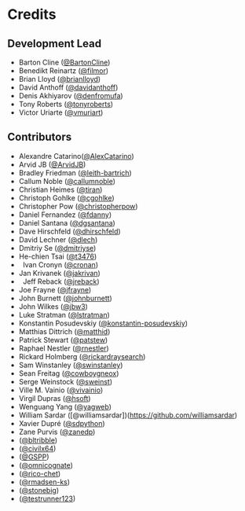 # Credits

## Development Lead

-   Barton Cline ([@BartonCline](https://github.com/BartonCline))
-   Benedikt Reinartz ([@filmor](https://github.com/filmor))
-   Brian Lloyd ([@brianlloyd](https://github.com/brianlloyd))
-   David Anthoff ([@davidanthoff](https://github.com/davidanthoff))
-   Denis Akhiyarov ([@denfromufa](https://github.com/denfromufa))
-   Tony Roberts ([@tonyroberts](https://github.com/tonyroberts))
-   Victor Uriarte ([@vmuriart](https://github.com/vmuriart))

## Contributors

-   Alexandre Catarino([@AlexCatarino](https://github.com/AlexCatarino))
-   Arvid JB ([@ArvidJB](https://github.com/ArvidJB))
-   Bradley Friedman ([@leith-bartrich](https://github.com/leith-bartrich))
-   Callum Noble ([@callumnoble](https://github.com/callumnoble))
-   Christian Heimes ([@tiran](https://github.com/tiran))
-   Christoph Gohlke ([@cgohlke](https://github.com/cgohlke))
-   Christopher Pow ([@christopherpow](https://github.com/christopherpow))
-   Daniel Fernandez ([@fdanny](https://github.com/fdanny))
-   Daniel Santana ([@dgsantana](https://github.com/dgsantana))
-   Dave Hirschfeld ([@dhirschfeld](https://github.com/dhirschfeld))
-   David Lechner ([@dlech](https://github.com/dlech))
-   Dmitriy Se ([@dmitriyse](https://github.com/dmitriyse))
-   He-chien Tsai ([@t3476](https://github.com/t3476))
-   Ivan Cronyn ([@cronan](https://github.com/cronan))
-   Jan Krivanek ([@jakrivan](https://github.com/jakrivan))
-   Jeff Reback ([@jreback](https://github.com/jreback))
-   Joe Frayne ([@jfrayne](https://github.com/jfrayne))
-   John Burnett ([@johnburnett](https://github.com/johnburnett))
-   John Wilkes ([@jbw3](https://github.com/jbw3))
-   Luke Stratman ([@lstratman](https://github.com/lstratman))
-   Konstantin Posudevskiy ([@konstantin-posudevskiy](https://github.com/konstantin-posudevskiy))
-   Matthias Dittrich ([@matthid](https://github.com/matthid))
-   Patrick Stewart ([@patstew](https://github.com/patstew))
-   Raphael Nestler ([@rnestler](https://github.com/rnestler))
-   Rickard Holmberg ([@rickardraysearch](https://github.com/rickardraysearch))
-   Sam Winstanley ([@swinstanley](https://github.com/swinstanley))
-   Sean Freitag ([@cowboygneox](https://github.com/cowboygneox))
-   Serge Weinstock ([@sweinst](https://github.com/sweinst))
-   Ville M. Vainio ([@vivainio](https://github.com/vivainio))
-   Virgil Dupras ([@hsoft](https://github.com/hsoft))
-   Wenguang Yang ([@yagweb](https://github.com/yagweb))
-   William Sardar ([@williamsardar])(https://github.com/williamsardar)
-   Xavier Dupré ([@sdpython](https://github.com/sdpython))
-   Zane Purvis ([@zanedp](https://github.com/zanedp))
-   ([@bltribble](https://github.com/bltribble))
-   ([@civilx64](https://github.com/civilx64))
-   ([@GSPP](https://github.com/GSPP))
-   ([@omnicognate](https://github.com/omnicognate))
-   ([@rico-chet](https://github.com/rico-chet))
-   ([@rmadsen-ks](https://github.com/rmadsen-ks))
-   ([@stonebig](https://github.com/stonebig))
-   ([@testrunner123](https://github.com/testrunner123))

